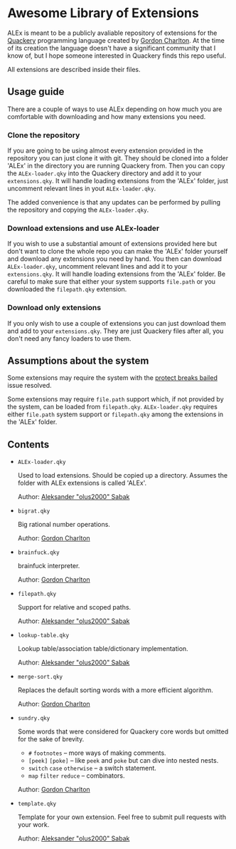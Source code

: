 # Awesome Library of Extensions
ALEx is meant to be a publicly avaliable repository of extensions for the [Quackery](https://github.com/GordonCharlton/Quackery) programming language created by [Gordon Charlton](https://github.com/GordonCharlton). At the time of its creation the language doesn't have a significant community that I know of, but I hope someone interested in Quackery finds this repo useful.

All extensions are described inside their files.

## Usage guide
There are a couple of ways to use ALEx depending on how much you are comfortable with downloading and how many extensions you need.

### Clone the repository
If you are going to be using almost every extension provided in the repository you can just clone it with git. They should be cloned into a folder 'ALEx' in the directory you are running Quackery from. Then you can copy the `ALEx-loader.qky` into the Quackery directory and add it to your `extensions.qky`. It will handle loading extensions from the 'ALEx' folder, just uncomment relevant lines in yout `ALEx-loader.qky`.

The added convenience is that any updates can be performed by pulling the repository and copying the `ALEx-loader.qky`.

### Download extensions and use ALEx-loader
If you wish to use a substantial amount of extensions provided here but don't want to clone the whole repo you can make the 'ALEx' folder yourself and download any extensions you need by hand. You then can download `ALEx-loader.qky`, uncomment relevant lines and add it to your `extensions.qky`. It will handle loading extensions from the 'ALEx' folder. Be careful to make sure that either your system supports `file.path` or you downloaded the `filepath.qky` extension.

### Download only extensions
If you only wish to use a couple of extensions you can just download them and add to your `extensions.qky`. They are just Quackery files after all, you don't need any fancy loaders to use them.

## Assumptions about the system
Some extensions may require the system with the [protect breaks bailed](https://github.com/GordonCharlton/Quackery/issues/3) issue resolved.

Some extensions may require `file.path` support which, if not provided by the system, can be loaded from `filepath.qky`. `ALEx-loader.qky` requires either `file.path` system support or `filepath.qky` among the extensions in the 'ALEx' folder.

## Contents
* `ALEx-loader.qky`

  Used to load extensions. Should be copied up a directory. Assumes the folder with ALEx extensions is called 'ALEx'.

  Author: [Aleksander "olus2000" Sabak](https://github.com/olus2000)

* `bigrat.qky`

  Big rational number operations.

  Author: [Gordon Charlton](https://github.com/GordonCharlton)

* `brainfuck.qky`

  brainfuck interpreter.

  Author: [Gordon Charlton](https://github.com/GordonCharlton)

* `filepath.qky`

  Support for relative and scoped paths.

  Author: [Aleksander "olus2000" Sabak](https://github.com/olus2000)

* `lookup-table.qky`

  Lookup table/association table/dictionary implementation.

  Author: [Aleksander "olus2000" Sabak](https://github.com/olus2000)

* `merge-sort.qky`

  Replaces the default sorting words with a more efficient algorithm.

  Author: [Gordon Charlton](https://github.com/GordonCharlton)
  
* `sundry.qky`

   Some words that were considered for Quackery core words but omitted for the sake of brevity.

   * `#` `footnotes` – more ways of making comments.
   * `[peek]` `[poke]` – like `peek` and `poke` but can dive into nested nests.
   * `switch` `case` `otherwise` – a switch statement.
   * `map` `filter` `reduce` – combinators.

  Author: [Gordon Charlton](https://github.com/GordonCharlton)


* `template.qky`

  Template for your own extension. Feel free to submit pull requests with your work.

  Author: [Aleksander "olus2000" Sabak](https://github.com/olus2000)
